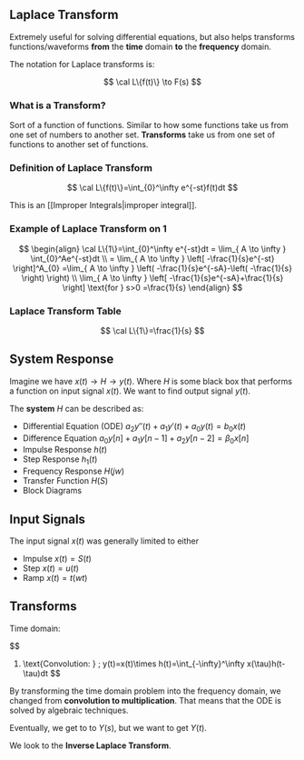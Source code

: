 

## Laplace Transform

Extremely useful for solving differential equations, but also helps transforms functions/waveforms **from** the **time** domain **to** the **frequency** domain.

The notation for Laplace transforms is:

$$
\cal L\{f(t)\} \to F(s)
$$

### What is a Transform?

Sort of a function of functions. Similar to how some functions take us from one set of numbers to another set. **Transforms** take us from one set of functions to another set of functions. 

### Definition of Laplace Transform

$$
\cal L\{f(t)\}=\int_{0}^\infty e^{-st}f(t)dt
$$

This is an [[Improper Integrals|improper integral]].

### Example of Laplace Transform on 1

$$
\begin{align}
\cal L\{1\}=\int_{0}^\infty e^{-st}dt  = \lim_{ A \to \infty } \int_{0}^Ae^{-st}dt \\
= \lim_{ A \to \infty } \left[  -\frac{1}{s}e^{-st} \right]^A_{0} =\lim_{ A \to \infty } \left( -\frac{1}{s}e^{-sA}-\left( -\frac{1}{s} \right) \right)  \\
\lim_{ A \to \infty } \left[ -\frac{1}{s}e^{-sA}+\frac{1}{s} \right] \text{for } s>0 =\frac{1}{s}
\end{align}
$$
### Laplace Transform Table

$$
\cal L\{1\}=\frac{1}{s}
$$

## System Response

Imagine we have $x(t)\to H\to y(t)$. Where $H$ is some black box that performs a function on input signal $x(t)$. We want to find output signal $y(t)$.

The **system** $H$ can be described as:
- Differential Equation (ODE) $a_{2}y''(t)+a_{1}y'(t)+a_{0}y(t)=b_{0}x(t)$
- Difference Equation $a_{0}y[n]+a_{1}y[n-1]+a_{2}y[n-2]=\beta_{0}x[n]$
- Impulse Response $h(t)$
- Step Response $h_{1}(t)$
- Frequency Response $H(jw)$
- Transfer Function $H(S)$
- Block Diagrams

## Input Signals

The input signal $x(t)$ was generally limited to either
- Impulse $x(t)=S(t)$
- Step $x(t)=u(t)$
- Ramp $x(t)=t(wt)$


## Transforms

Time domain:

$$
1. \text{Convolution: } \; y(t)=x(t)\times h(t)=\int_{-\infty}^\infty x(\tau)h(t-\tau)dt
$$



By transforming the time domain problem into the frequency domain, we changed from **convolution to multiplication**. That means that the ODE is solved by algebraic techniques.

Eventually, we get to to $Y(s)$, but we want to get $Y(t)$.

We look to the **Inverse Laplace Transform**.

